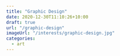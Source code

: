 ```yaml
---
title: "Graphic Design"
date: 2020-12-30T11:10:26+10:00
draft: true
url: "/graphic-design"
imageUrl: "/interests/graphic-design.jpg"
categories:
  - art
---
```

